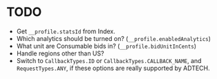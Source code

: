 # TODO

 * Get `__profile.statsId` from Index.
 * Which analytics should be turned on? (`__profile.enabledAnalytics`)
 * What unit are Consumable bids in? (`__profile.bidUnitInCents`)
 * Handle regions other than US?
 * Switch to `CallbackTypes.ID` or `CallbackTypes.CALLBACK_NAME`, and
   `RequestTypes.ANY`, if these options are really supported by ADTECH.